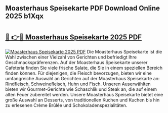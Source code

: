 ## Moasterhaus Speisekarte PDF Download Online 2025 b1Xqx

# <h2><a href="http://gcdvqhl.nevu.top/?p=Moasterhaus+Speisekarte">🔗 👉🔴 Moasterhaus Speisekarte 2025 PDF</a></h2>

[![Moasterhaus Speisekarte 2025 PDF](https://i.imgur.com/dBaPXMq.png)](http://gcdvqhl.nevu.top/?p=Moasterhaus+Speisekarte)
Die Moasterhaus Speisekarte ist die Wahl zwischen einer Vielzahl von Gerichten und befriedigt Ihre Geschmackspräferenzen. Auf der Moasterhaus Speisekarte unserer Cafeteria finden Sie viele frische Salate, die Sie in einem speziellen Bereich finden können. Für diejenigen, die Fleisch bevorzugen, bieten wir eine umfangreiche Auswahl an Gerichten auf der Moasterhaus Speisekarte an: Rindfleisch, Schweinefleisch, Huhn und Fisch. Unseren Auserwählten bieten wir Gourmet-Gerichte wie Schaschlik und Steak an, die auf einem alten Feuer zubereitet werden. Unsere Moasterhaus Speisekarte bietet eine große Auswahl an Desserts, von traditionellen Kuchen und Kuchen bis hin zu erlesenen Crème Brûlée und Schokoladenspezialitäten.
